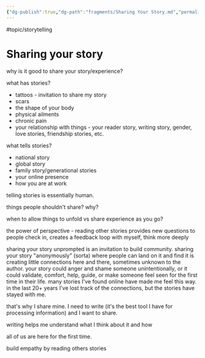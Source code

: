 ```yaml
---
{"dg-publish":true,"dg-path":"fragments/Sharing Your Story.md","permalink":"/fragments/sharing-your-story/","created":"2024-12-23T22:00:02.972-05:00","updated":"2025-03-18T20:25:52.665-04:00"}
---
```


#topic/storytelling 
# Sharing your story

why is it good to share your story/experience?

what has stories?
- tattoos - invitation to share my story
- scars
- the shape of your body
- physical ailments
- chronic pain
- your relationship with things - your reader story, writing story, gender, love stories, friendship stories, etc.

what tells stories?
- national story
- global story
- family story/generational stories
- your online presence
- how you are at work

telling stories is essentially human.

things people shouldn't share? why? 

when to allow things to unfold vs share experience as you go?

the power of perspective - reading other stories provides new questions to people
check in, creates a feedback loop with myself, think more deeply

sharing your story unprompted is an invitation to build community. sharing your story "anonymously" (sorta) where people can land on it and find it is creating little connections here and there, sometimes unknown to the author. your story could anger and shame someone unintentionally, or it could validate, comfort, help, guide, or make someone feel seen for the first time in their life.
many stories I've found online have made me feel this way. in the last 20+ years I've lost track of the connections, but the stories have stayed with me.

that's why I share mine. I need to write (it's the best tool I have for processing information) and I want to share. 

writing helps me understand what I think about it and how 

all of us are here for the first time.

build empathy by reading others stories